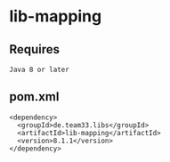 # lib-mapping

## Requires

    Java 8 or later

## pom.xml

    <dependency>
      <groupId>de.team33.libs</groupId>
      <artifactId>lib-mapping</artifactId>
      <version>8.1.1</version>
    </dependency>
